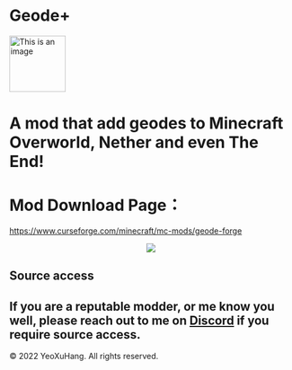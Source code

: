 # Geode+

<img alt="This is an image" height="100" src="https://github.com/YeoXuHang/Geode-Plus/blob/master/src/main/resources/icon.png" width="100"/>



# A mod that add geodes to Minecraft Overworld, Nether and even The End!


# Mod Download Page：
https://www.curseforge.com/minecraft/mc-mods/geode-forge

<p style="text-align: center;"><strong><em><img src="https://media.forgecdn.net/attachments/492/833/logo-for-geode-plus.png" /></em></strong></p>




## Source access

If you are a reputable modder, or me know you well, please reach out to me on [Discord](https://discord.gg/Ephgb4cGsN) if you require source access.
-----------------

© 2022 YeoXuHang. All rights reserved.
